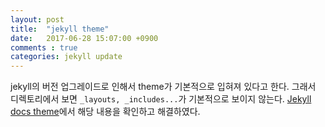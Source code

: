 ```yaml
---
layout: post
title:  "jekyll theme"
date:   2017-06-28 15:07:00 +0900
comments : true
categories: jekyll update
---
```

jekyll의 버전 업그레이드로 인해서 theme가 기본적으로 입혀져 있다고 한다.
그래서 디렉토리에서 보면 `_layouts, _includes...`가 기본적으로 보이지 않는다.
[Jekyll docs theme][jekyll-docs-theme]에서 해당 내용을 확인하고 해결하였다.

[jekyll-docs-theme]: https://jekyllrb.com/docs/themes/#overriding-theme-defaults
